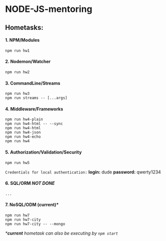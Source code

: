 # NODE-JS-mentoring

## **Hometasks:**
#### 1. NPM/Modules
```
npm run hw1
```
#### 2. Nodemon/Watcher
```
npm run hw2
```
#### 3. CommandLine/Streams
```
npm run hw3
npm run streams -- [...args]
```
#### 4. Middleware/Frameworks
```
npm run hw4-plain
npm run hw4-html -- --sync
npm run hw4-html
npm run hw4-json
npm run hw4-echo
npm run hw4
```
#### 5. Authorization/Validation/Security
```
npm run hw5
```
`Credentials for local authentication:`
**login:** dude
**password:** qwerty1234
#### 6. SQL/ORM *NOT DONE*
```
...
```
#### 7. NoSQL/ODM (current)*
```
npm run hw7
npm run hw7-city
npm run hw7-city -- --mongo
```

*\***current** hometask can also be executing by `npm start`*
